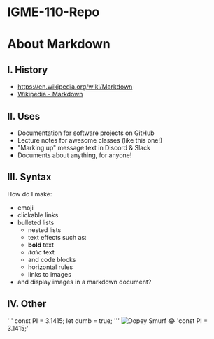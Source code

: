 # IGME-110-Repo
# About Markdown

## I. History
- https://en.wikipedia.org/wiki/Markdown
- [Wikipedia - Markdown](https://en.wikipedia.org/wiki/Markdown)

## II. Uses
- Documentation for software projects on GitHub
- Lecture notes for awesome classes (like this one!)
- "Marking up" message text in Discord & Slack
- Documents about anything, for anyone!

## III. Syntax
How do I make:
- emoji
- clickable links
- bulleted lists
    - nested lists
    - text effects such as:
    - **bold** text
    - *italic* text
    - and code blocks
    - horizontal rules
    - links to images
- and display images in a markdown document?


## IV. Other 
'''
const PI = 3.1415;
let dumb = true;
'''
![Dopey Smurf](https://vignette.wikia.nocookie.net/smurfs/images/0/0d/Dopey4.JPG/revision/latest/scale-to-width-down/240?cb=20180929070848)
:joy:
'const PI = 3.1415;'
